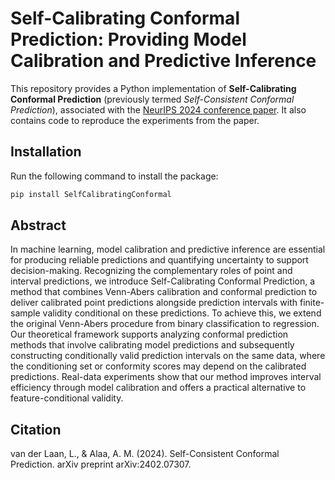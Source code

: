 # Self-Calibrating Conformal Prediction: Providing Model Calibration and Predictive Inference

This repository provides a Python implementation of **Self-Calibrating Conformal Prediction** (previously termed *Self-Consistent Conformal Prediction*), associated with the [NeurIPS 2024 conference paper](https://openreview.net/pdf?id=BJ6HkT7qIk). It also contains code to reproduce the experiments from the paper.


## Installation

Run the following command to install the package:

```bash
pip install SelfCalibratingConformal
```

## Abstract

In machine learning, model calibration and predictive inference are essential for producing reliable predictions and quantifying uncertainty to support decision-making. Recognizing the complementary roles of point and interval predictions, we introduce Self-Calibrating Conformal Prediction, a method that combines Venn-Abers calibration and conformal prediction to deliver calibrated point predictions alongside prediction intervals with finite-sample validity conditional on these predictions. To achieve this, we extend the original Venn-Abers procedure from binary classification to regression. Our theoretical framework supports analyzing conformal prediction methods that involve calibrating model predictions and subsequently constructing conditionally valid prediction intervals on the same data, where the conditioning set or conformity scores may depend on the calibrated predictions. Real-data experiments show that our method improves interval efficiency through model calibration and offers a practical alternative to feature-conditional validity.


## Citation
van der Laan, L., & Alaa, A. M. (2024). Self-Consistent Conformal Prediction. arXiv preprint arXiv:2402.07307.
